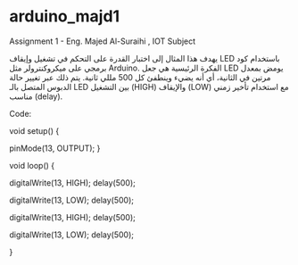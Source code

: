 # arduino_majd1
Assignment 1 - Eng. Majed Al-Suraihi , IOT Subject


يهدف هذا المثال إلى اختبار القدرة على التحكم في تشغيل وإيقاف LED باستخدام كود برمجي على ميكروكنترولر مثل Arduino. الفكرة الرئيسية هي جعل LED يومض بمعدل مرتين في الثانية، أي أنه يضيء وينطفئ كل 500 مللي ثانية. يتم ذلك عبر تغيير حالة الدبوس المتصل بالـ LED بين التشغيل (HIGH) والإيقاف (LOW) مع استخدام تأخير زمني مناسب (delay).

Code: 

void setup() {
 
  pinMode(13, OUTPUT);
}

void loop() {
 
  digitalWrite(13, HIGH);
  delay(500); 

 
  digitalWrite(13, LOW);
  delay(500); 

  
  digitalWrite(13, HIGH);
  delay(500); 

  digitalWrite(13, LOW);
  delay(500); 

}


